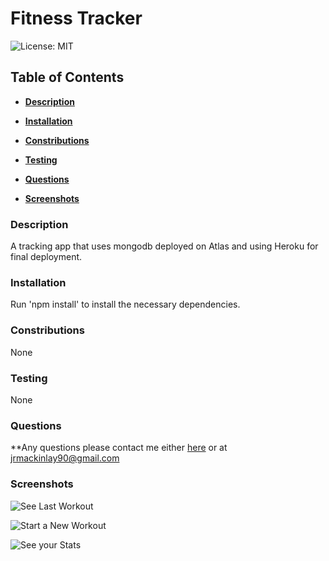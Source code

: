 # Fitness Tracker

![License: MIT](https://img.shields.io/badge/License-MIT-yellow.svg)

## Table of Contents

* **[Description](#Description)**

* **[Installation](#Installation)**

* **[Constributions](#Contributions)**

* **[Testing](#Testing)**

* **[Questions](#Questions)**

* **[Screenshots](#Screenshots)**


### Description

A tracking app that uses mongodb deployed on Atlas and using Heroku for final deployment. 


### Installation

Run 'npm install' to install the necessary dependencies. 


### Constributions

None


### Testing

None


### Questions

**Any questions please contact me either [here](https://github.com/tallglassof-milkjake) or at jrmackinlay90@gmail.com


### Screenshots

![See Last Workout](/assets.last_workout.png)

![Start a New Workout](/assets.new-exercise.png)

![See your Stats](/assets.stats.png)
